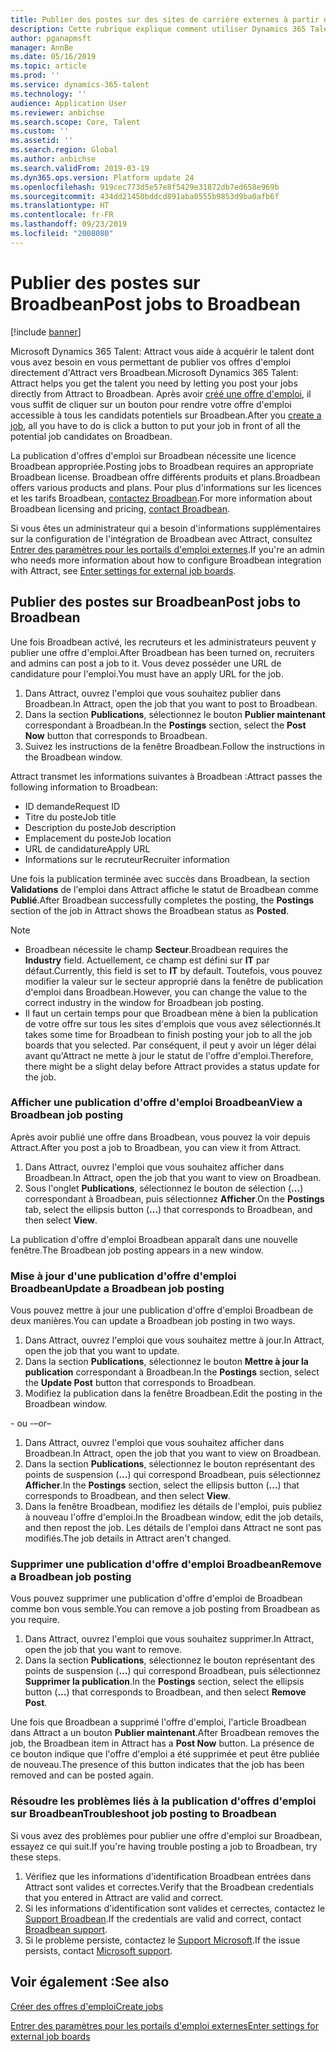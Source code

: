 ```yaml
---
title: Publier des postes sur des sites de carrière externes à partir de Attract
description: Cette rubrique explique comment utiliser Dynamics 365 Talent - Attract pour publier des offres d'emploi sur des sites de recrutement externes
author: pganapmsft
manager: AnnBe
ms.date: 05/16/2019
ms.topic: article
ms.prod: ''
ms.service: dynamics-365-talent
ms.technology: ''
audience: Application User
ms.reviewer: anbichse
ms.search.scope: Core, Talent
ms.custom: ''
ms.assetid: ''
ms.search.region: Global
ms.author: anbichse
ms.search.validFrom: 2019-03-19
ms.dyn365.ops.version: Platform update 24
ms.openlocfilehash: 919cec773d5e57e8f5429e31872db7ed658e969b
ms.sourcegitcommit: 434dd21450bddcd891aba0555b9853d9ba0afb6f
ms.translationtype: HT
ms.contentlocale: fr-FR
ms.lasthandoff: 09/23/2019
ms.locfileid: "2008080"
---
```

# <a name="post-jobs-to-broadbean"></a><span data-ttu-id="3ec41-103">Publier des postes sur Broadbean</span><span class="sxs-lookup"><span data-stu-id="3ec41-103">Post jobs to Broadbean</span></span>

[!include [banner](../includes/banner.md)]

<span data-ttu-id="3ec41-104">Microsoft Dynamics 365 Talent: Attract vous aide à acquérir le talent dont vous avez besoin en vous permettant de publier vos offres d'emploi directement d'Attract vers Broadbean.</span><span class="sxs-lookup"><span data-stu-id="3ec41-104">Microsoft Dynamics 365 Talent: Attract helps you get the talent you need by letting you post your jobs directly from Attract to Broadbean.</span></span> <span data-ttu-id="3ec41-105">Après avoir [créé une offre d'emploi](./creating-jobs-attract.md), il vous suffit de cliquer sur un bouton pour rendre votre offre d'emploi accessible à tous les candidats potentiels sur Broadbean.</span><span class="sxs-lookup"><span data-stu-id="3ec41-105">After you [create a job](./creating-jobs-attract.md), all you have to do is click a button to put your job in front of all the potential job candidates on Broadbean.</span></span>

<span data-ttu-id="3ec41-106">La publication d'offres d'emploi sur Broadbean nécessite une licence Broadbean appropriée.</span><span class="sxs-lookup"><span data-stu-id="3ec41-106">Posting jobs to Broadbean requires an appropriate Broadbean license.</span></span> <span data-ttu-id="3ec41-107">Broadbean offre différents produits et plans.</span><span class="sxs-lookup"><span data-stu-id="3ec41-107">Broadbean offers various products and plans.</span></span> <span data-ttu-id="3ec41-108">Pour plus d'informations sur les licences et les tarifs Broadbean, [contactez Broadbean](https://www.broadbean.com/contact-us/).</span><span class="sxs-lookup"><span data-stu-id="3ec41-108">For more information about Broadbean licensing and pricing, [contact Broadbean](https://www.broadbean.com/contact-us/).</span></span>

<span data-ttu-id="3ec41-109">Si vous êtes un administrateur qui a besoin d'informations supplémentaires sur la configuration de l'intégration de Broadbean avec Attract, consultez [Entrer des paramètres pour les portails d'emploi externes](./attract-admin-job-board-settings.md).</span><span class="sxs-lookup"><span data-stu-id="3ec41-109">If you're an admin who needs more information about how to configure Broadbean integration with Attract, see [Enter settings for external job boards](./attract-admin-job-board-settings.md).</span></span>

## <a name="post-jobs-to-broadbean"></a><span data-ttu-id="3ec41-110">Publier des postes sur Broadbean</span><span class="sxs-lookup"><span data-stu-id="3ec41-110">Post jobs to Broadbean</span></span>

<span data-ttu-id="3ec41-111">Une fois Broadbean activé, les recruteurs et les administrateurs peuvent y publier une offre d'emploi.</span><span class="sxs-lookup"><span data-stu-id="3ec41-111">After Broadbean has been turned on, recruiters and admins can post a job to it.</span></span> <span data-ttu-id="3ec41-112">Vous devez posséder une URL de candidature pour l'emploi.</span><span class="sxs-lookup"><span data-stu-id="3ec41-112">You must have an apply URL for the job.</span></span>

1. <span data-ttu-id="3ec41-113">Dans Attract, ouvrez l'emploi que vous souhaitez publier dans Broadbean.</span><span class="sxs-lookup"><span data-stu-id="3ec41-113">In Attract, open the job that you want to post to Broadbean.</span></span>
2. <span data-ttu-id="3ec41-114">Dans la section **Publications**, sélectionnez le bouton **Publier maintenant** correspondant à Broadbean.</span><span class="sxs-lookup"><span data-stu-id="3ec41-114">In the **Postings** section, select the **Post Now** button that corresponds to Broadbean.</span></span>
3. <span data-ttu-id="3ec41-115">Suivez les instructions de la fenêtre Broadbean.</span><span class="sxs-lookup"><span data-stu-id="3ec41-115">Follow the instructions in the Broadbean window.</span></span>

<span data-ttu-id="3ec41-116">Attract transmet les informations suivantes à Broadbean :</span><span class="sxs-lookup"><span data-stu-id="3ec41-116">Attract passes the following information to Broadbean:</span></span>

- <span data-ttu-id="3ec41-117">ID demande</span><span class="sxs-lookup"><span data-stu-id="3ec41-117">Request ID</span></span>
- <span data-ttu-id="3ec41-118">Titre du poste</span><span class="sxs-lookup"><span data-stu-id="3ec41-118">Job title</span></span>
- <span data-ttu-id="3ec41-119">Description du poste</span><span class="sxs-lookup"><span data-stu-id="3ec41-119">Job description</span></span>
- <span data-ttu-id="3ec41-120">Emplacement du poste</span><span class="sxs-lookup"><span data-stu-id="3ec41-120">Job location</span></span>
- <span data-ttu-id="3ec41-121">URL de candidature</span><span class="sxs-lookup"><span data-stu-id="3ec41-121">Apply URL</span></span>
- <span data-ttu-id="3ec41-122">Informations sur le recruteur</span><span class="sxs-lookup"><span data-stu-id="3ec41-122">Recruiter information</span></span>

<span data-ttu-id="3ec41-123">Une fois la publication terminée avec succès dans Broadbean, la section **Validations** de l'emploi dans Attract affiche le statut de Broadbean comme **Publié**.</span><span class="sxs-lookup"><span data-stu-id="3ec41-123">After Broadbean successfully completes the posting, the **Postings** section of the job in Attract shows the Broadbean status as **Posted**.</span></span>

> [!NOTE]
> - <span data-ttu-id="3ec41-124">Broadbean nécessite le champ **Secteur**.</span><span class="sxs-lookup"><span data-stu-id="3ec41-124">Broadbean requires the **Industry** field.</span></span> <span data-ttu-id="3ec41-125">Actuellement, ce champ est défini sur **IT** par défaut.</span><span class="sxs-lookup"><span data-stu-id="3ec41-125">Currently, this field is set to **IT** by default.</span></span> <span data-ttu-id="3ec41-126">Toutefois, vous pouvez modifier la valeur sur le secteur approprié dans la fenêtre de publication d'emploi dans Broadbean.</span><span class="sxs-lookup"><span data-stu-id="3ec41-126">However, you can change the value to the correct industry in the window for Broadbean job posting.</span></span>
> - <span data-ttu-id="3ec41-127">Il faut un certain temps pour que Broadbean mène à bien la publication de votre offre sur tous les sites d'emplois que vous avez sélectionnés.</span><span class="sxs-lookup"><span data-stu-id="3ec41-127">It takes some time for Broadbean to finish posting your job to all the job boards that you selected.</span></span> <span data-ttu-id="3ec41-128">Par conséquent, il peut y avoir un léger délai avant qu'Attract ne mette à jour le statut de l'offre d'emploi.</span><span class="sxs-lookup"><span data-stu-id="3ec41-128">Therefore, there might be a slight delay before Attract provides a status update for the job.</span></span>

### <a name="view-a-broadbean-job-posting"></a><span data-ttu-id="3ec41-129">Afficher une publication d'offre d'emploi Broadbean</span><span class="sxs-lookup"><span data-stu-id="3ec41-129">View a Broadbean job posting</span></span>

<span data-ttu-id="3ec41-130">Après avoir publié une offre dans Broadbean, vous pouvez la voir depuis Attract.</span><span class="sxs-lookup"><span data-stu-id="3ec41-130">After you post a job to Broadbean, you can view it from Attract.</span></span>

1. <span data-ttu-id="3ec41-131">Dans Attract, ouvrez l'emploi que vous souhaitez afficher dans Broadbean.</span><span class="sxs-lookup"><span data-stu-id="3ec41-131">In Attract, open the job that you want to view on Broadbean.</span></span>
2. <span data-ttu-id="3ec41-132">Sous l'onglet **Publications**, sélectionnez le bouton de sélection (**...**) correspondant à Broadbean, puis sélectionnez **Afficher**.</span><span class="sxs-lookup"><span data-stu-id="3ec41-132">On the **Postings** tab, select the ellipsis button (**...**) that corresponds to Broadbean, and then select **View**.</span></span>

<span data-ttu-id="3ec41-133">La publication d'offre d'emploi Broadbean apparaît dans une nouvelle fenêtre.</span><span class="sxs-lookup"><span data-stu-id="3ec41-133">The Broadbean job posting appears in a new window.</span></span>

### <a name="update-a-broadbean-job-posting"></a><span data-ttu-id="3ec41-134">Mise à jour d'une publication d'offre d'emploi Broadbean</span><span class="sxs-lookup"><span data-stu-id="3ec41-134">Update a Broadbean job posting</span></span>

<span data-ttu-id="3ec41-135">Vous pouvez mettre à jour une publication d'offre d'emploi Broadbean de deux manières.</span><span class="sxs-lookup"><span data-stu-id="3ec41-135">You can update a Broadbean job posting in two ways.</span></span>

1. <span data-ttu-id="3ec41-136">Dans Attract, ouvrez l'emploi que vous souhaitez mettre à jour.</span><span class="sxs-lookup"><span data-stu-id="3ec41-136">In Attract, open the job that you want to update.</span></span>
2. <span data-ttu-id="3ec41-137">Dans la section **Publications**, sélectionnez le bouton **Mettre à jour la publication** correspondant à Broadbean.</span><span class="sxs-lookup"><span data-stu-id="3ec41-137">In the **Postings** section, select the **Update Post** button that corresponds to Broadbean.</span></span>
3. <span data-ttu-id="3ec41-138">Modifiez la publication dans la fenêtre Broadbean.</span><span class="sxs-lookup"><span data-stu-id="3ec41-138">Edit the posting in the Broadbean window.</span></span>

<span data-ttu-id="3ec41-139">- ou -</span><span class="sxs-lookup"><span data-stu-id="3ec41-139">–or–</span></span>

1. <span data-ttu-id="3ec41-140">Dans Attract, ouvrez l'emploi que vous souhaitez afficher dans Broadbean.</span><span class="sxs-lookup"><span data-stu-id="3ec41-140">In Attract, open the job that you want to view on Broadbean.</span></span>
2. <span data-ttu-id="3ec41-141">Dans la section **Publications**, sélectionnez le bouton représentant des points de suspension (**...**) qui correspond Broadbean, puis sélectionnez **Afficher**.</span><span class="sxs-lookup"><span data-stu-id="3ec41-141">In the **Postings** section, select the ellipsis button (**...**) that corresponds to Broadbean, and then select **View**.</span></span>
3. <span data-ttu-id="3ec41-142">Dans la fenêtre Broadbean, modifiez les détails de l'emploi, puis publiez à nouveau l'offre d'emploi.</span><span class="sxs-lookup"><span data-stu-id="3ec41-142">In the Broadbean window, edit the job details, and then repost the job.</span></span> <span data-ttu-id="3ec41-143">Les détails de l'emploi dans Attract ne sont pas modifiés.</span><span class="sxs-lookup"><span data-stu-id="3ec41-143">The job details in Attract aren't changed.</span></span>

### <a name="remove-a-broadbean-job-posting"></a><span data-ttu-id="3ec41-144">Supprimer une publication d'offre d'emploi Broadbean</span><span class="sxs-lookup"><span data-stu-id="3ec41-144">Remove a Broadbean job posting</span></span>

<span data-ttu-id="3ec41-145">Vous pouvez supprimer une publication d'offre d'emploi de Broadbean comme bon vous semble.</span><span class="sxs-lookup"><span data-stu-id="3ec41-145">You can remove a job posting from Broadbean as you require.</span></span>

1. <span data-ttu-id="3ec41-146">Dans Attract, ouvrez l'emploi que vous souhaitez supprimer.</span><span class="sxs-lookup"><span data-stu-id="3ec41-146">In Attract, open the job that you want to remove.</span></span>
2. <span data-ttu-id="3ec41-147">Dans la section **Publications**, sélectionnez le bouton représentant des points de suspension (**...**) qui correspond Broadbean, puis sélectionnez **Supprimer la publication**.</span><span class="sxs-lookup"><span data-stu-id="3ec41-147">In the **Postings** section, select the ellipsis button (**...**) that corresponds to Broadbean, and then select **Remove Post**.</span></span>

<span data-ttu-id="3ec41-148">Une fois que Broadbean a supprimé l'offre d'emploi, l'article Broadbean dans Attract a un bouton **Publier maintenant**.</span><span class="sxs-lookup"><span data-stu-id="3ec41-148">After Broadbean removes the job, the Broadbean item in Attract has a **Post Now** button.</span></span> <span data-ttu-id="3ec41-149">La présence de ce bouton indique que l'offre d'emploi a été supprimée et peut être publiée de nouveau.</span><span class="sxs-lookup"><span data-stu-id="3ec41-149">The presence of this button indicates that the job has been removed and can be posted again.</span></span>

### <a name="troubleshoot-job-posting-to-broadbean"></a><span data-ttu-id="3ec41-150">Résoudre les problèmes liés à la publication d'offres d'emploi sur Broadbean</span><span class="sxs-lookup"><span data-stu-id="3ec41-150">Troubleshoot job posting to Broadbean</span></span>

<span data-ttu-id="3ec41-151">Si vous avez des problèmes pour publier une offre d'emploi sur Broadbean, essayez ce qui suit.</span><span class="sxs-lookup"><span data-stu-id="3ec41-151">If you're having trouble posting a job to Broadbean, try these steps.</span></span>

1. <span data-ttu-id="3ec41-152">Vérifiez que les informations d'identification Broadbean entrées dans Attract sont valides et correctes.</span><span class="sxs-lookup"><span data-stu-id="3ec41-152">Verify that the Broadbean credentials that you entered in Attract are valid and correct.</span></span>
2. <span data-ttu-id="3ec41-153">Si les informations d'identification sont valides et cerrectes, contactez le [Support Broadbean](https://www.broadbean.com/resources/support/).</span><span class="sxs-lookup"><span data-stu-id="3ec41-153">If the credentials are valid and correct, contact [Broadbean support](https://www.broadbean.com/resources/support/).</span></span>
3. <span data-ttu-id="3ec41-154">Si le problème persiste, contactez le [Support Microsoft](./talent-support.md).</span><span class="sxs-lookup"><span data-stu-id="3ec41-154">If the issue persists, contact [Microsoft support](./talent-support.md).</span></span>

## <a name="see-also"></a><span data-ttu-id="3ec41-155">Voir également :</span><span class="sxs-lookup"><span data-stu-id="3ec41-155">See also</span></span>

[<span data-ttu-id="3ec41-156">Créer des offres d'emploi</span><span class="sxs-lookup"><span data-stu-id="3ec41-156">Create jobs</span></span>](./creating-jobs-attract.md)

[<span data-ttu-id="3ec41-157">Entrer des paramètres pour les portails d'emploi externes</span><span class="sxs-lookup"><span data-stu-id="3ec41-157">Enter settings for external job boards</span></span>](./attract-admin-job-board-settings.md)
